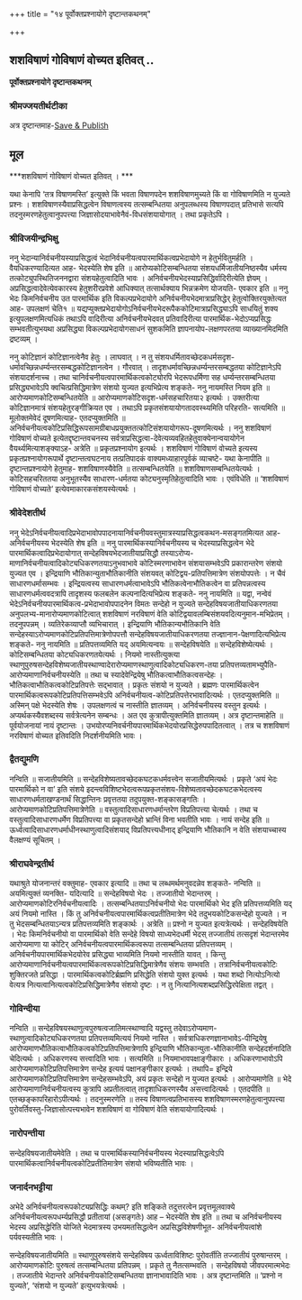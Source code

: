 +++
title = "१४ पूर्वोक्तप्रश्नायोगे दृष्टान्तकथनम्"

+++


## शशविषाणं गोविषाणं वोच्यत इतिवत् ..

**पूर्वोक्तप्रश्नायोगे दृष्टान्तकथनम्**

### **श्रीमज्जयतीर्थटीका**

अत्र दृष्टान्तमाह-[Save & Publiऽh](category)

## **मूल**

***शशविषाणं गोविषाणं वोच्यत इतिवत् । ***

यथा केनापि ‘तत्र विषाणमस्ति’ इत्युक्ते किं भवता विषाणपदेन शशविषाणमुच्यते किं वा गोविषाणमिति न युज्यते प्रश्नः । शशविषाणस्यैवाप्रसिद्धत्वेन विषाणत्वस्य तत्सम्बन्धितया अनुपलब्धस्य विषाणपदात् प्रतिभासे सत्यपि तदनुस्मरणहेतुत्वानुपपत्त्या जिज्ञासोदयाभावेनैवं-विधसंशयायोगात् । तथा प्रकृतेऽपि ।

### **श्रीविजयीन्द्रभिक्षु**

ननु भेदान्यानिर्वचनीयस्याप्रसिद्धत्वं भेदानिर्वचनीयत्वपारमार्थिकत्वप्रभेदायोगे न हेतुर्भवितुमर्हति । वैयधिकरण्यादित्यत आह- भेदस्येति शेष इति ॥ आरोप्यकोटिसम्बन्धितया संशयधर्मिजातीयनिष्ठस्यैव धर्मस्य तत्कोट्युपस्थितिजननद्वारा संशयहेतुत्वादिति भावः । अनिर्वचनीयभेदस्याप्रसिद्धिर्वादिरीत्येति ज्ञेयम् । अप्रसिद्धत्वादेवेत्येवकारस्य हेतुशरीरप्रवेशे आधिक्यात् तत्सार्थक्याय भिन्नक्रमेण योजयति- एवकार इति ॥ ननु भेदः किमनिर्वचनीय उत पारमार्थिक इति विकल्पप्रभेदायोगे अनिर्वचनीयभेदमात्राप्रसिद्धेर् हेतुत्वोक्तिरयुक्तेत्यत आह- उपलक्षणं चेति१ ॥ यद्यप्युक्तप्रभेदायोगोऽनिर्वचनीयभेदरूपैककोटिमात्राप्रसिद्ध्याऽपि साधयितुं शक्य इत्युपलक्षणमित्यधिकं तथाऽपि वादिरीत्या अनिर्वचनीयभेदवत् प्रतिवादिरीत्या पारमार्थिक-भेदोऽप्यप्रसिद्धः सम्भवतीत्युभयथा अप्रसिद्ध्या विकल्पप्रभेदायोगसाधनं सुशकमिति ज्ञापनायोप-लक्षणपरतया व्याख्यानमिदमिति द्रष्टव्यम् ।

ननु कोटिज्ञानं कोटिज्ञानत्वेनैव हेतुः । लाघवात् । न तु संशयधर्मितावच्छेदकधर्मसदृश-धर्मावच्छिन्नधर्म्यन्तरसम्बद्धकोटिज्ञानत्वेन । गौरवात् । तादृशधर्मावच्छिन्नधर्म्यन्तरसम्बद्धतया कोटिज्ञानेऽपि संशयादर्शनाच्च । तथा चानिर्वचनीयत्वपारमार्थिकत्वकोट्योरपि भेदरूपधर्मिणा सह धर्म्यन्तरसम्बन्धितया प्रसिद्ध्यभावेऽपि क्वचित्प्रसिद्धिमात्रेण संशयो युज्यत इत्यभिप्रेत्य शङ्कते- ननु नायमस्ति नियम इति ॥ आरोप्यमाणकोटिसम्बन्धितयेति ॥ आरोप्यमाणकोटिसदृश-धर्मसहचारितया२ इत्यर्थः । उक्तरीत्या कोटिज्ञानमात्रं संशयहेतुरङ्गीक्रियत एव । तथाऽपि प्रकृतसंशयायोगतादवस्थ्यमिति परिहरति- सत्यमिति ॥ मूलोक्तमेवेदं दूषणमित्याह- एतदप्युक्तमिति ॥ अनिर्वचनीयत्वकोटिप्रसिद्धिरूपसामग्रीबाधप्रयुक्ततत्कोटिसंशयायोगरूप-दूषणमित्यर्थः । ननु शशविषाणं गोविषाणं वोच्यते इत्येतद्दृष्टान्तवचनस्य सर्वत्राप्रसिद्धत्वा-देवेत्यव्यवहितहेतुवाक्येनान्वयायोगेन वैयर्थ्यमित्याशङ्क्याऽह- अत्रेति ॥ प्रकृतप्रश्नायोग इत्यर्थः । शशविषाणं गोविषाणं वोच्यते इत्यस्य प्रकृतप्रश्नायोगरूपार्थे दृष्टान्तत्वघटनाय तत्प्रतिपादकं वाक्यमध्याहारपूर्वकं व्याचष्टे- यथा केनापीति ॥ दृष्टान्तप्रश्नायोगे हेतुमाह- शशविषाणस्यैवेति ॥ तत्सम्बन्धितयेति ॥ शशविषाणसम्बन्धितयेत्यर्थः । कोटिसहचरिततया अनुभूतस्यैव साधारण-धर्मतया कोट्यनुस्मृतिहेतुत्वादिति भावः । एवंविधेति ॥ ‘शशविषाणं गोविषाणं वोच्यते‘ इत्येवमाकारकसंशयस्येत्यर्थः ।

### **श्रीवेदेशतीर्थ**

ननु भेदेऽनिर्वचनीयत्वादिप्रभेदाभावोपपादनायानिर्वचनीयवस्तुमात्रस्याप्रसिद्धत्वकथन-मसङ्गतमित्यत आह- अनिर्वचनीयस्य भेदस्येति शेष इति ॥ ननु पारमार्थिकस्यानिर्वचनीयस्य च भेदस्याप्रसिद्धत्वेन भेदे पारमार्थिकत्वादिप्रभेदायोगात् सन्देहविषयभेदजातीयाप्रसिद्धौ तस्याऽरोप्य-माणानिर्वचनीयत्वादिकोट्यधिकरणतयाऽनुभवाभावे कोटिस्मरणाभावेन संशयासम्भवेऽपि प्रकारान्तरेण संशयो युज्यत एव । इन्द्रियाणि भौतिकान्युताभौतिकानीति संशयवत् कोटिद्वय-प्रतिपत्तिमात्रेण संशयोपपत्तेः । न चैवं साधारणधर्मासम्भवः । इन्द्रियत्वस्य साधारणधर्मत्वाभावेऽपि भौतिकत्वेनाभौतिकत्वेन वा प्रतिपन्नत्वस्य साधारणधर्मत्ववदत्रापि तादृशस्य फलबलेन कल्पनादित्यभिप्रेत्य शङ्कते- ननु नायमिति ॥ यद्वा, नन्वेवं भेदेऽनिर्वचनीयपारमार्थिकत्व-प्रभेदाभावोपपादनेन विमतः सन्देहो न युज्यते सन्देहविषयजातीयाधिकरणतया अनुपलभ्य-मानारोप्यमाणकोटित्वात् शशविषाणं
नरविषाणं वेति कोटिद्वयावलम्बिसंशयवदित्यनुमान-मभिप्रेतम् । तदनुपपन्नम् । व्यतिरेकव्याप्तौ व्यभिचारात् । इन्द्रियाणि भौतिकान्यभौतिकानि वेति सन्देहस्याऽरोप्यमाणकोटिप्रतिपत्तिमात्रेणोपपत्तौ सन्देहविषयजातीयाधिकरणतया तज्ज्ञानान-पेक्षणादित्यभिप्रेत्य शङ्कते- ननु नायमिति ॥ प्रतिपत्तव्यमिति यद् अयमित्यन्वयः ॥ सन्देहविषयेति ॥ सन्देहविशेष्येत्यर्थः । कोटिसम्बन्धितया कोट्यधिकरणतयेत्यर्थः । नियमो नास्तीत्युक्त्या स्थाणुपुरुषसन्देहविशेष्यजातीयस्थाण्वादेरारोप्यमाणस्थाणुत्वादिकोट्यधिकरण-तया प्रतिपत्तव्यतामभ्युपैति- आरोप्यमाणानिर्वचनीयस्येति ॥ तथा च स्यादेवेन्द्रियेषु भौतिकत्वाभौतिकत्वसन्देहः । भौतिकत्वाभौतिकत्वकोटिप्रतिपत्तेः सद्भावात् । प्रकृतः संशयो न युज्यते । ब्रह्मणः पारमार्थिकत्वेन पारमार्थिकत्वरूपकोटिप्रतिपत्तिसम्भवेऽपि अनिर्वचनीयत्व-कोटिप्रतिपत्तेरभावादित्यर्थः । एतदप्युक्तमिति ॥ अस्मिन् पक्षे भेदस्येति शेषः । उपलक्षणत्वं च नास्तीति ज्ञातव्यम् । अनिर्वचनीयस्य वस्तुन इत्यर्थः । अप्यर्थकस्यैवशब्दस्य सर्वत्रेत्यनेन सम्बन्धः । अत एव कुत्रापीत्युक्तमिति ज्ञातव्यम् । अत्र दृष्टान्तमाहेति ॥ पूर्वयोजनायां नायं दृष्टान्तः । उभयोरप्यनिवर्चनीयपारमार्थिकभेदयोरप्रसिद्धेरुपपादितत्वात् । तत्र च शशविषाणं नरविषाणं वोच्यत इतिवदिति निदर्शनीयमिति भावः ।

### **द्वैतद्युमणि**

नन्विति ॥ सजातीयमिति ॥ सन्देहविशेष्यतावच्छेदकघटकधर्मवत्त्वेन सजातीयमित्यर्थः । प्रकृते ‘अयं भेदः पारमार्थिको न वा’ इति संशये इदन्त्वविशिष्टभेदत्वरूपप्रकृतसंशय-विशेष्यतावच्छेदकघटकभेदत्वस्य साधारणधर्मताखण्डनार्थं सिद्धान्तिनः प्रवृत्ततया तदुपयुक्त-शङ्कासङ्गतिः । आरोप्यमाणकोटिप्रतिपत्तिमात्रेणेति ॥ वस्तुत्वादिसाधारणधर्मान्तरेण विप्रतिपत्त्या चेत्यर्थः । तथा च वस्तुत्वादिसाधारणधर्मेण विप्रतिपत्त्या वा प्रकृतसन्देहो भ्रान्तिं विना भवतीति भावः । नायं सन्देह इति ॥ ऊर्ध्वत्वादिसाधारणधर्माधीनस्थाणुत्वादिसंशयाद् विप्रतिपत्त्यधीनाद् इन्द्रियाणि भौतिकानि न वेति संशयाच्चास्य वैलक्षण्यं सूचितम् ।

### **श्रीराघवेन्द्रतीर्थ**

यथाश्रुते योजनान्तरं वक्तुमाह- एवकार इत्यादि ॥ तथा च लब्धमर्थमनुवदन्नेव शङ्कते- नन्विति ॥ अयमित्युक्तं व्यनक्ति- यदित्यादि ॥ सन्देहविषयो भेदः । तज्जातीयो भेदान्तरम् । आरोप्यमाणकोटिरनिर्वचनीयत्वादिः । तत्सम्बन्धितयाऽनिर्वचनीयो भेदः पारमार्थिको भेद इति प्रतिपत्तव्यमिति यद् अयं नियमो नास्ति । किं तु अनिर्वचनीयत्वपारमार्थिकत्वप्रतीतिमात्रेण भेदे तदुभयकोटिकसन्देहो युज्यते । न तु भेदसम्बन्धितयाऽन्यत्र प्रतिपत्तव्यमिति शङ्कार्थः । अत्रेति ॥ प्रश्नो न युज्यत इत्यत्रेत्यर्थः । सन्देहविषयेति । भेदः किमनिर्वचनीयो वा पारमार्थिको वेति सन्देहे विषयो साध्यभेदधर्मी भेदस् तज्जातीयं तत्सदृशं भेदान्तरमेव आरोप्यमाणा या कोटिर् अनिर्वचनीयत्वपारमार्थिकत्वरूपा तत्सम्बन्धितया प्रतिपत्तव्यम् । अनिर्वचनीयपारमार्थिकभेदयोरेव प्रसिद्ध्या भाव्यमिति नियमो नास्तीति यावत् । किन्तु आरोप्यमाणानिर्वचनीयत्वपारमार्थिकत्वरूपकोटिप्रसिद्धिमात्रेणैव संशयः सम्भवति । तत्रानिर्वचनीयत्वकोटिः शुक्तिरजते प्रसिद्धा । पारमार्थिकत्वकोटिर्ब्रह्मणि प्रसिद्धेति संशयो युक्त इत्यर्थः । यथा शब्दो नित्योऽनित्यो वेत्यत्र नित्यत्वानित्यत्वकोटिप्रसिद्धिमात्रेणैव संशयो दृष्टः । न तु नित्यानित्यशब्दप्रसिद्धिरपेक्षिता तद्वत् ।

### **गोविन्दीया**

नन्विति ॥ सन्देहविषयस्थाणुत्वपुरुषत्वजातिमत्स्थाण्वादि यद्वस्तु तदेवाऽरोप्यमाण-स्थाणुत्वादिकोट्यधिकरणतया प्रतिपत्तव्यमित्ययं नियमो नास्ति । सर्वत्राधिकरणज्ञानाभावेऽ-पीन्द्रियेषु आरोप्यमाणभौतिकत्वाभौतिकत्वकोटिप्रतिपत्तिमात्रेणापि इन्द्रियाणि भौतिकान्युता-भौतिकानीति सन्देहदर्शनादिति चेदित्यर्थः । अधिकरणस्य सत्त्वादिति भावः । सत्यमिति ॥ नियमाभावपक्षाङ्गीकारः । अधिकरणाभावोऽपि आरोप्यमाणकोटिप्रतिपत्तिमात्रेण सन्देह इत्ययं पक्षानङ्गीकार इत्यर्थः । तथापि= इन्द्रिये आरोप्यमाणकोटिप्रतिपत्तिमात्रेण सन्देहसम्भवेऽपि, अयं प्रकृतः सन्देहो न युज्यत इत्यर्थः । आरोप्यमाणेति ॥ भेदे आरोप्यमाणानिर्वचनीयत्वस्य कुत्रापि अप्रतीतत्वात् तादृशाधिकरणस्यैव असत्त्वादित्यर्थः । एतदपीति ॥ एतच्छङ्कापरिहारोऽपीत्यर्थः । तदनुस्मरणेति ॥ तस्य विषाणत्वप्रतिभासस्य शशविषाणस्मरणहेतुत्वानुपपत्त्या पुरोवर्तिवस्तु-जिज्ञासोत्पत्त्यभावेन शशविषाणं वा गोविषाणं वेति संशयायोगादित्यर्थः ।

### **नारोपन्तीया**

सन्देहविषयजातीयमेवेति । तथा च पारमार्थिकस्यानिर्वचनीयस्य भेदस्याप्रसिद्धत्वेऽपि पारमार्थिकत्वानिर्वचनीयत्वकोटिप्रतीतिमात्रेण संशयो भविष्यतीति भावः ।

### **जनार्दनभट्टीया**

अभेदे अनिर्वचनीयत्वरूपकोट्यप्रसिद्धिः कथम्? इति शङ्किते तदुत्तरत्वेन प्रवृत्तमूलवाक्ये अनिर्वचनीयत्वरूपधर्म्यप्रसिद्धौ प्रतीतायां (असङ्गतेः) आह – भेदस्येति शेष इति ॥ तथा च अनिर्वचनीयस्य भेदस्य अप्रसिद्धेरिति योजिते भेदमात्रस्य उभयमतसिद्धत्वेन अप्रसिद्धविशेषणीभूत- अनिर्वचनीयत्वांशे पर्यवस्यतीति भावः ।

सन्देहविषयजातीयमिति ॥ स्थाणुपुरुषसंशये सन्देहविषय ऊर्ध्वताविशिष्टः पुरोवर्तीति तज्जातीयं पुरुषान्तरम् । आरोप्यमाणकोटिः पुरुषत्वं तत्सम्बन्धितया प्रतिपन्नम् । प्रकृते तु नैतत्सम्भवति । सन्देहविषयो जीवपरमात्मभेदः । तज्जातीये भेदान्तरे अनिर्वचनीयकोटिसम्बन्धितया ज्ञानाभावादिति भावः । अत्र दृष्टान्तमिति ॥ ‘प्रश्नो न युज्यते’, ‘संशयो न युज्यते’ इत्युभयत्रेत्यर्थः ।


